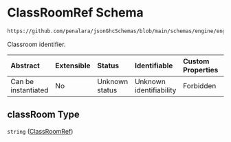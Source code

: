 # ClassRoomRef Schema

```txt
https://github.com/penalara/jsonGhcSchemas/blob/main/schemas/engine/engineSpecification.schema.json#/definitions/refClassRoomToAssign/properties/classRoom
```

Classroom identifier.

| Abstract            | Extensible | Status         | Identifiable            | Custom Properties | Additional Properties | Access Restrictions | Defined In                                                                                               |
| :------------------ | :--------- | :------------- | :---------------------- | :---------------- | :-------------------- | :------------------ | :------------------------------------------------------------------------------------------------------- |
| Can be instantiated | No         | Unknown status | Unknown identifiability | Forbidden         | Allowed               | none                | [engineSpecification.schema.json\*](../../../out/engineSpecification.schema.json "open original schema") |

## classRoom Type

`string` ([ClassRoomRef](enginespecification-definitions-refclassroomtoassign-properties-classroomref.md))
